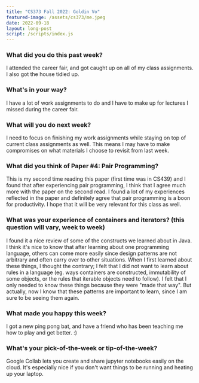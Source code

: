 ```yaml
---
title: "CS373 Fall 2022: Goldin Vo"
featured-image: /assets/cs373/me.jpeg
date: 2022-09-18
layout: long-post
script: /scripts/index.js
---
```

### What did you do this past week?
I attended the career fair, and got caught up on all of my class assignments. I 
also got the house tidied up.

### What's in your way?
I have a lot of work assignments to do and I have to make up for lectures I 
missed during the career fair.

### What will you do next week?
I need to focus on finishing my work assignments while staying on top of current
class assignments as well. This means I may have to make compromises on what
materials I choose to revisit from last week.

### What did you think of Paper #4: Pair Programming?
This is my second time reading this paper (first time was in CS439) and I found
that after experiencing pair programming, I think that I agree much more with 
the paper on the second read. I found a lot of my experiences reflected in the 
paper and definitely agree that pair programming is a boon for productivity. I 
hope that it will be very relevant for this class as well.

### What was your experience of containers and iterators? (this question will vary, week to week)
I found it a nice review of some of the constructs we learned about in Java.
I think it's nice to know that after learning about one programming language, others
can come more easily since design patterns are not arbitrary and often carry 
over to other situations. When I first learned about these things, I thought 
the contrary; I felt that I did not want to learn about rules in a language (eg. ways 
containers are constructed, immutability of some objects, or the rules that iterable objects need to follow). 
I felt that I only needed to know these things because they were "made that way". 
But actually, now I know that these patterns are important to learn, since I am sure to be seeing them again.

### What made you happy this week?
I got a new ping pong bat, and have a friend who has been teaching me how to 
play and get better. :)


### What's your pick-of-the-week or tip-of-the-week?
Google Collab lets you create and share jupyter notebooks easily on the cloud. 
It's especially nice if you don't want things to be running and heating up your
laptop.